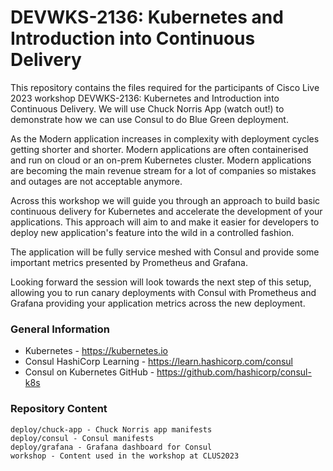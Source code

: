 # DEVWKS-2136: Kubernetes and Introduction into Continuous Delivery

This repository contains the files required for the participants of Cisco Live 2023 workshop DEVWKS-2136: Kubernetes and Introduction into Continuous Delivery. We will use Chuck Norris App (watch out!) to demonstrate how we can use Consul to do Blue Green deployment.

As the Modern application increases in complexity with deployment cycles getting shorter and shorter. Modern applications are often containerised and run on cloud or an on-prem Kubernetes cluster. Modern applications are becoming the main revenue stream for a lot of companies so mistakes and outages are not acceptable anymore.

Across this workshop we will guide you through an approach to build basic continuous delivery for Kubernetes and accelerate the development of your applications. This approach will aim to and make it easier for developers to deploy new application's feature into the wild in a controlled fashion.

The application will be fully service meshed with Consul and provide some important metrics presented by Prometheus and Grafana.

Looking forward the session will look towards the next step of this setup, allowing you to run canary deployments with Consul with Prometheus and Grafana providing your application metrics across the new deployment.

### General Information
- Kubernetes - https://kubernetes.io
- Consul HashiCorp Learning - https://learn.hashicorp.com/consul
- Consul on Kubernetes GitHub - https://github.com/hashicorp/consul-k8s


### Repository Content
```
deploy/chuck-app - Chuck Norris app manifests
deploy/consul - Consul manifests
deploy/grafana - Grafana dashboard for Consul
workshop - Content used in the workshop at CLUS2023
```
